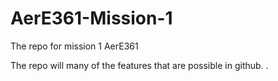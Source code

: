 # AerE361-Mission-1
The repo for mission 1 AerE361


The repo will  many of the features that are possible in github. .
